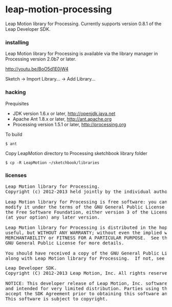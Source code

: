 leap-motion-processing
======================

Leap Motion library for Processing.  Currently supports version 0.8.1 of the Leap Developer SDK.


### installing

Leap Motion library for Processing is available via the library manager in Processing version 2.0b7 or later.

http://youtu.be/BoO5d1E0jW4

Sketch &rarr; Import Library... &rarr; Add Library...


### hacking

Prequisites

+ JDK version 1.6.x or later, http://openjdk.java.net
+ Apache Ant 1.8.x or later, http://ant.apache.org
+ Processing version 1.5.1 or later, http://processing.org

To build

    $ ant

Copy LeapMotion directory to Processing sketchbook library folder

    $ cp -R LeapMotion ~/sketchbook/libraries


### licenses

<pre>
Leap Motion library for Processing.
Copyright (c) 2012-2013 held jointly by the individual authors.

Leap Motion library for Processing is free software: you can redistribute it and/or
modify it under the terms of the GNU General Public License as published by
the Free Software Foundation, either version 3 of the License, or
(at your option) any later version.

Leap Motion library for Processing is distributed in the hope that it will be
useful, but WITHOUT ANY WARRANTY; without even the implied warranty of
MERCHANTABILITY or FITNESS FOR A PARTICULAR PURPOSE.  See the
GNU General Public License for more details.

You should have received a copy of the GNU General Public License
along with Leap Motion library for Processing.  If not, see http://www.gnu.org/licenses/.
</pre>

<pre>
Leap Developer SDK.
Copyright (C) 2012-2013 Leap Motion, Inc. All rights reserved.

NOTICE: This developer release of Leap Motion, Inc. software is confidential
and intended for very limited distribution. Parties using this software must
accept the SDK Agreement prior to obtaining this software and related tools.
This software is subject to copyright.
</pre>